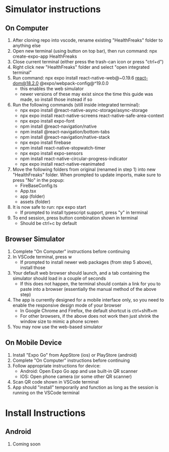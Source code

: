# Simulator instructions

## On Computer
1. After cloning repo into vscode, rename existing "HealthFreaks" folder to anything else
2. Open new terminal (using button on top bar), then run command: npx create-expo-app HealthFreaks
3. Close current terminal (either press the trash-can icon or press "ctrl+d")
4. Right click new "HealthFreaks" folder and select "open integrated terminal"
5. Run command: npx expo install react-native-web@~0.19.6 react-dom@18.2.0 @expo/webpack-config@^19.0.0
    - this enables the web simulator
    - newer versions of these may exist since the time this guide was made, so install those instead if so
6. Run the following commands (still inside integrated terminal):
    - npx expo install @react-native-async-storage/async-storage
    - npx expo install react-native-screens react-native-safe-area-context
    - npx expo install expo-font
    - npm install @react-navigation/native
    - npm install @react-navigation/bottom-tabs
    - npm install @react-navigation/native-stack
    - npx expo install firebase
    - npm install react-native-stopwatch-timer
    - npx expo install expo-sensors
    - npm install react-native-circular-progress-indicator
    - npx expo install react-native-reanimated
7. Move the following folders from original (renamed in step 1) into new "HealthFreaks" folder. When prompted to update imports, make sure to press "No" in the popup:
    - FireBaseConfig.ts
    - App.tsx
    - app (folder)
    - assets (folder)
8. It is now safe to run: npx expo start
    - If prompted to install typescript support, press "y" in terminal
9. To end session, press button combination shown in terminal
    - Should be ctrl+c by default

## Browser Simulator
1. Complete "On Computer" instructions before continuing
2. In VSCode terminal, press w
    - If prompted to install newer web packages (from step 5 above), install those
3. Your default web browser should launch, and a tab containing the simulator should load in a couple of seconds
    - If this does not happen, the terminal should contain a link for you to paste into a browser (essentially the manual method of the above step)
4. The app is currently designed for a mobile interface only, so you need to enable the responsive design mode of your browser
    - In Google Chrome and Firefox, the default shortcut is ctrl+shift+m
    - For other browsers, if the above does not work then just shrink the window size to mimic a phone screen
5. You may now use the web-based simulator

## On Mobile Device
1. Install "Expo Go" from AppStore (ios) or PlayStore (android)
2. Complete "On Computer" instructions before continuing
3. Follow appropriate instructions for device:
    - Android: Open Expo Go app and use built-in QR scanner
    - IOS: Open phone camera (or some other QR scanner)
4. Scan QR code shown in VSCode terminal
5. App should "install" temporarily and function as long as the session is running on the VSCode terminal

# Install Instructions

## Android
1. Coming soon
